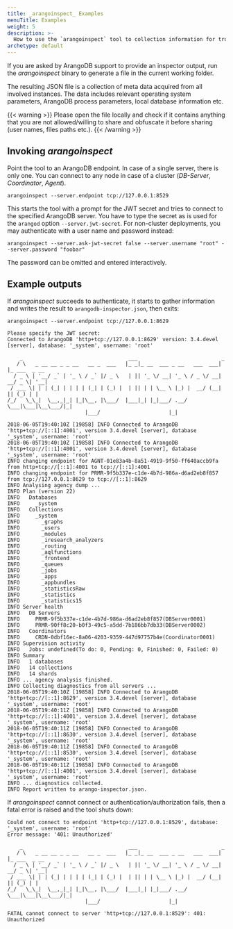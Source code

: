 ```yaml
---
title: _arangoinspect_ Examples
menuTitle: Examples
weight: 5
description: >-
  How to use the `arangoinspect` tool to collection information for troubleshooting
archetype: default
---
```

If you are asked by ArangoDB support to provide an inspector output, run
the _arangoinspect_ binary to generate a file in the current working folder.

The resulting JSON file is a collection of meta data acquired from all
involved instances. The data includes relevant operating system parameters,
ArangoDB process parameters, local database information etc.

{{< warning >}}
Please open the file locally and check if it contains anything that you are
not allowed/willing to share and obfuscate it before sharing (user names,
files paths etc.).
{{< /warning >}}

## Invoking _arangoinspect_

Point the tool to an ArangoDB endpoint. In case of a single server, there
is only one. You can connect to any node in case of a cluster (_DB-Server_,
_Coordinator_, _Agent_).

```
arangoinspect --server.endpoint tcp://127.0.0.1:8529
```

This starts the tool with a prompt for the JWT secret and tries to connect
to the specified ArangoDB server. You have to type the secret as is used for
the `arangod` option `--server.jwt-secret`. For non-cluster deployments,
you may authenticate with a user name and password instead:

```
arangoinspect --server.ask-jwt-secret false --server.username "root" --server.password "foobar"
```

The password can be omitted and entered interactively.

## Example outputs

If _arangoinspect_ succeeds to authenticate, it starts to gather information
and writes the result to `arangodb-inspector.json`, then exits:

```
arangoinspect --server.endpoint tcp://127.0.0.1:8629

Please specify the JWT secret: 
Connected to ArangoDB 'http+tcp://127.0.0.1:8629' version: 3.4.devel [server], database: '_system', username: 'root'

    _                                  ___                           _
   / \   _ __ __ _ _ __   __ _  ___   |_ _|_ __  ___ _ __   ___  ___| |_ ___  _ __
  / _ \ | '__/ _` | '_ \ / _` |/ _ \   | || '_ \/ __| '_ \ / _ \/ __| __/ _ \| '__|
 / ___ \| | | (_| | | | | (_| | (_) |  | || | | \__ \ |_) |  __/ (__| || (_) | |
/_/   \_\_|  \__,_|_| |_|\__, |\___/  |___|_| |_|___/ .__/ \___|\___|\__\___/|_|
                         |___/                      |_|                         

2018-06-05T19:40:10Z [19858] INFO Connected to ArangoDB 'http+tcp://[::1]:4001', version 3.4.devel [server], database '_system', username: 'root'
2018-06-05T19:40:10Z [19858] INFO Connected to ArangoDB 'http+tcp://[::1]:4001', version 3.4.devel [server], database '_system', username: 'root'
INFO changing endpoint for AGNT-01e83a4b-8a51-4919-9f50-ff640accb9fa from http+tcp://[::1]:4001 to tcp://[::1]:4001
INFO changing endpoint for PRMR-9f5b337e-c1de-4b7d-986a-d6ad2eb8f857 from tcp://127.0.0.1:8629 to tcp://[::1]:8629
INFO Analysing agency dump ...
INFO Plan (version 22)
INFO   Databases
INFO     _system
INFO   Collections
INFO     _system
INFO       _graphs
INFO       _users
INFO       _modules
INFO       _iresearch_analyzers
INFO       _routing
INFO       _aqlfunctions
INFO       _frontend
INFO       _queues
INFO       _jobs
INFO       _apps
INFO       _appbundles
INFO       _statisticsRaw
INFO       _statistics
INFO       _statistics15
INFO Server health
INFO   DB Servers
INFO     PRMR-9f5b337e-c1de-4b7d-986a-d6ad2eb8f857(DBServer0001)
INFO     PRMR-90ff8c20-b0f3-49c5-a5dd-7b186bb7db33(DBServer0002)
INFO   Coordinators
INFO     CRDN-0dbf16ec-8a06-4203-9359-447d97757b4e(Coordinator0001)
INFO Supervision activity
INFO   Jobs: undefined(To do: 0, Pending: 0, Finished: 0, Failed: 0)
INFO Summary
INFO   1 databases
INFO   14 collections 
INFO   14 shards 
INFO ... agency analysis finished.
INFO Collecting diagnostics from all servers ... 
2018-06-05T19:40:10Z [19858] INFO Connected to ArangoDB 'http+tcp://[::1]:8629', version 3.4.devel [server], database '_system', username: 'root'
2018-06-05T19:40:11Z [19858] INFO Connected to ArangoDB 'http+tcp://[::1]:4001', version 3.4.devel [server], database '_system', username: 'root'
2018-06-05T19:40:11Z [19858] INFO Connected to ArangoDB 'http+tcp://[::1]:8630', version 3.4.devel [server], database '_system', username: 'root'
2018-06-05T19:40:11Z [19858] INFO Connected to ArangoDB 'http+tcp://[::1]:8530', version 3.4.devel [server], database '_system', username: 'root'
2018-06-05T19:40:11Z [19858] INFO Connected to ArangoDB 'http+tcp://[::1]:4001', version 3.4.devel [server], database '_system', username: 'root'
INFO ... diagnostics collected.
INFO Report written to arango-inspector.json.
```

If _arangoinspect_ cannot connect or authentication/authorization fails, then a fatal error
is raised and the tool shuts down:

```
Could not connect to endpoint 'http+tcp://127.0.0.1:8529', database: '_system', username: 'root'
Error message: '401: Unauthorized'

    _                                  ___                           _
   / \   _ __ __ _ _ __   __ _  ___   |_ _|_ __  ___ _ __   ___  ___| |_ ___  _ __
  / _ \ | '__/ _` | '_ \ / _` |/ _ \   | || '_ \/ __| '_ \ / _ \/ __| __/ _ \| '__|
 / ___ \| | | (_| | | | | (_| | (_) |  | || | | \__ \ |_) |  __/ (__| || (_) | |
/_/   \_\_|  \__,_|_| |_|\__, |\___/  |___|_| |_|___/ .__/ \___|\___|\__\___/|_|
                         |___/                      |_|                         

FATAL cannot connect to server 'http+tcp://127.0.0.1:8529': 401: Unauthorized
```
